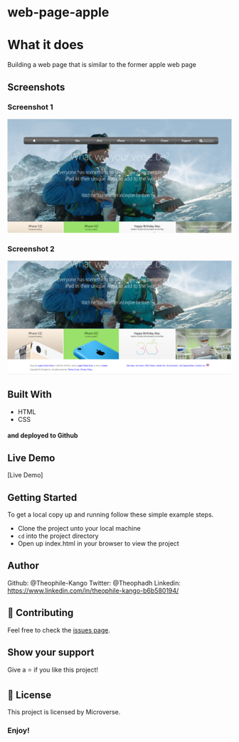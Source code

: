 # web-page-apple

# What it does
Building a web page that is similar to the former apple web page

## Screenshots

### Screenshot 1

![Screenshot 1](img/screen1.png)

### Screenshot 2

![Screenshot 2](img/screen2.png)


## Built With
- HTML
- CSS
#### and deployed to Github

## Live Demo

[Live Demo]

## Getting Started

To get a local copy up and running follow these simple example steps.
- Clone the project unto your local machine
- `cd` into the project directory
- Open up index.html in your browser to view the project

## Author

Github:  @Theophile-Kango
Twitter: @Theophadh
Linkedin: https://www.linkedin.com/in/theophile-kango-b6b580194/

## 🤝 Contributing

Feel free to check the [issues page](https://github.com/Buyaki01/signUpForm/issues).

## Show your support

Give a ⭐️ if you like this project!

## 📝 License

This project is licensed by Microverse.

### Enjoy!
